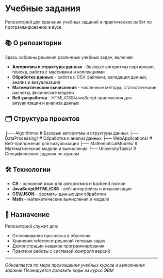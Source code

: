 # Учебные задания

Репозиторий для хранения учебных заданий и практических работ по программированию в вузе.

## 📚 О репозитории

Здесь собраны решения различных учебных задач, включая:

- **Алгоритмы и структуры данных** - базовые алгоритмы сортировки, поиска, работа с массивами и коллекциями
- **Обработка данных** - работа с CSV файлами, валидация данных, анализ и визуализация
- **Математические вычисления** - численные методы, статистические расчеты, физические модели
- **Веб-разработка** - HTML/CSS/JavaScript приложения для визуализации и анализа данных

## 🗂️ Структура проектов
├── Algorithms/ # Базовые алгоритмы и структуры данных
├── DataProcessing/ # Обработка и анализ данных
├── WebApplications/ # Веб-приложения для визуализации
├── MathematicalModels/ # Математические модели и вычисления
└── UniversityTasks/ # Специфические задания по курсам
## 🛠️ Технологии

- **C#** - основной язык для алгоритмов и backend логики
- **JavaScript/HTML/CSS** - веб-интерфейсы и визуализация
- **CSV/JSON** - форматы данных для обработки
- **Math** - математические вычисления и модели

## 📖 Назначение

Репозиторий служит для:
- Отслеживания прогресса в обучении
- Хранения reference-решений типовых задач
- Демонстрации навыков программирования
- Практики работы с системой контроля версий

---

*Обновляется по мере прохождения учебных курсов и выполнения заданий*
*Планируется добавить коды из курса ЭВМ*
